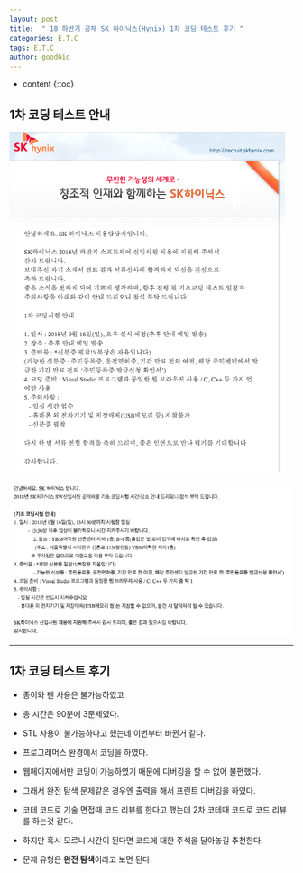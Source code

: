 ```yaml
---
layout: post
title:  " 18 하반기 공채 SK 하이닉스(Hynix) 1차 코딩 테스트 후기 "
categories: E.T.C
tags: E.T.C
author: goodGid
---
```

* content
{:toc}

## 1차 코딩 테스트 안내

![](/assets/img/posts/18_Second_Half_SK_Hynix_1st_Coding_Test_1.png)










![](/assets/img/posts/18_Second_Half_SK_Hynix_1st_Coding_Test_2.png)

---


## 1차 코딩 테스트 후기 

* 종이와 펜 사용은 불가능하였고

* 총 시간은 90분에 3문제였다.

* STL 사용이 불가능하다고 했는데 이번부터 바뀐거 같다.

* 프로그래머스 환경에서 코딩을 하였다.

* 웹페이지에서만 코딩이 가능하였기 때문에 디버깅을 할 수 없어 불편했다.

* 그래서 완전 탐색 문제같은 경우엔 출력을 해서 프린트 디버깅을 하였다.

* 코테 코드로 기술 면접때 코드 리뷰를 한다고 했는데 2차 코테때 코드로 코드 리뷰를 하는것 같다.

* 하지만 혹시 모르니 시간이 된다면 코드에 대한 주석을 달아놓길 추천한다.

* 문제 유형은 **완전 탐색**이라고 보면 된다.


